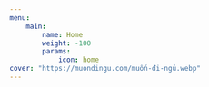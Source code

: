 ```yaml
---
menu:
    main:
        name: Home
        weight: -100
        params:
            icon: home
cover: "https://muondingu.com/muốn-đi-ngủ.webp"
---
```

